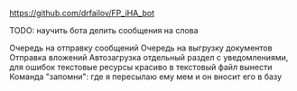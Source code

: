 https://github.com/drfailov/FP_iHA_bot


TODO:
научить бота делить сообщения на слова

Очередь на отправку сообщений
Очередь на выгрузку документов
Отправка вложений
Автозагрузка
отдельный раздел с уведомлениями, для ошибок
текстовые ресурсы красиво в текстовый файл вынести
Команда "запомни": где я пересылаю ему мем и он вносит его в базу